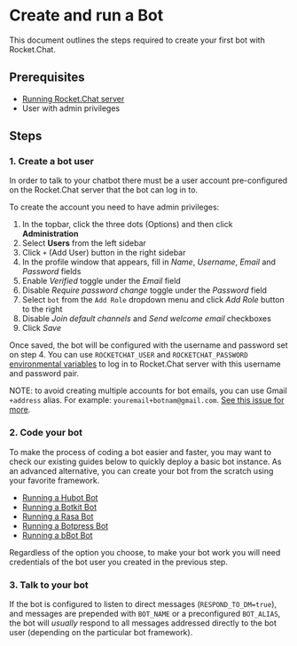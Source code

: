 # Create and run a Bot

This document outlines the steps required to create your first bot with Rocket.Chat.

## Prerequisites

* [Running Rocket.Chat server](../../installation/)
* User with admin privileges

## Steps

### 1. Create a bot user

In order to talk to your chatbot there must be a user account pre-configured on the Rocket.Chat server that the bot can log in to.

To create the account you need to have admin privileges:

1. In the topbar, click the three dots (Options) and then click **Administration**
2. Select **Users** from the left sidebar
3. Click `+` (Add User) button in the right sidebar
4. In the profile window that appears, fill in *Name*, *Username*, *Email* and *Password* fields
5. Enable *Verified* toggle under the *Email* field
6. Disable *Require password change* toggle under the *Password* field
7. Select `bot` from the `Add Role` dropdown menu and click *Add Role* button to the right
8. Disable *Join default channels* and *Send welcome email* checkboxes
9. Click *Save*

Once saved, the bot will be configured with the username and password set on step 4. You can use `ROCKETCHAT_USER` and
`ROCKETCHAT_PASSWORD` [environmental variables](../configure-bot-environment) to log in to Rocket.Chat server with this username and password pair.

NOTE: to avoid creating multiple accounts for bot emails, you can use Gmail `+address` alias. For example: `youremail+botnam@gmail.com`. [See this issue for more](https://github.com/RocketChat/Rocket.Chat/issues/7125).

### 2. Code your bot

To make the process of coding a bot easier and faster, you may want to check our existing guides below to quickly deploy a basic bot instance. As an advanced alternative, you can create your bot from the scratch using your favorite framework.

- [Running a Hubot Bot](../running-a-hubot-bot/)
- [Running a Botkit Bot](../running-a-botkit-bot/)
- [Running a Rasa Bot](./rasa-bot/)
- [Running a Botpress Bot](../running-a-botpress-bot/)
- [Running a bBot Bot](../running-a-bbot-bot/)

Regardless of the option you choose, to make your bot work you will need credentials of the bot user you created in the previous step.

### 3. Talk to your bot

If the bot is configured to listen to direct messages (`RESPOND_TO_DM=true`), and messages are prepended with `BOT_NAME` or a preconfigured `BOT_ALIAS`, the bot will *usually* respond to all messages addressed directly to the bot user (depending on the particular bot framework).